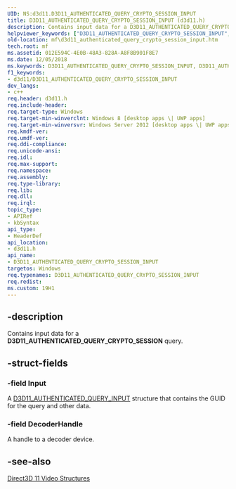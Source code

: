 ```yaml
---
UID: NS:d3d11.D3D11_AUTHENTICATED_QUERY_CRYPTO_SESSION_INPUT
title: D3D11_AUTHENTICATED_QUERY_CRYPTO_SESSION_INPUT (d3d11.h)
description: Contains input data for a D3D11_AUTHENTICATED_QUERY_CRYPTO_SESSION query.
helpviewer_keywords: ["D3D11_AUTHENTICATED_QUERY_CRYPTO_SESSION_INPUT","D3D11_AUTHENTICATED_QUERY_CRYPTO_SESSION_INPUT structure [Media Foundation]","d3d11/D3D11_AUTHENTICATED_QUERY_CRYPTO_SESSION_INPUT","mf.d3d11_authenticated_query_crypto_session_input"]
old-location: mf\d3d11_authenticated_query_crypto_session_input.htm
tech.root: mf
ms.assetid: 012E594C-4E0B-48A3-828A-A8F8B901F8E7
ms.date: 12/05/2018
ms.keywords: D3D11_AUTHENTICATED_QUERY_CRYPTO_SESSION_INPUT, D3D11_AUTHENTICATED_QUERY_CRYPTO_SESSION_INPUT structure [Media Foundation], d3d11/D3D11_AUTHENTICATED_QUERY_CRYPTO_SESSION_INPUT, mf.d3d11_authenticated_query_crypto_session_input
f1_keywords:
- d3d11/D3D11_AUTHENTICATED_QUERY_CRYPTO_SESSION_INPUT
dev_langs:
- c++
req.header: d3d11.h
req.include-header: 
req.target-type: Windows
req.target-min-winverclnt: Windows 8 [desktop apps \| UWP apps]
req.target-min-winversvr: Windows Server 2012 [desktop apps \| UWP apps]
req.kmdf-ver: 
req.umdf-ver: 
req.ddi-compliance: 
req.unicode-ansi: 
req.idl: 
req.max-support: 
req.namespace: 
req.assembly: 
req.type-library: 
req.lib: 
req.dll: 
req.irql: 
topic_type:
- APIRef
- kbSyntax
api_type:
- HeaderDef
api_location:
- d3d11.h
api_name:
- D3D11_AUTHENTICATED_QUERY_CRYPTO_SESSION_INPUT
targetos: Windows
req.typenames: D3D11_AUTHENTICATED_QUERY_CRYPTO_SESSION_INPUT
req.redist: 
ms.custom: 19H1
---
```


## -description

Contains input data for a <b>D3D11_AUTHENTICATED_QUERY_CRYPTO_SESSION</b> query.

## -struct-fields

### -field Input

A <a href="https://docs.microsoft.com/windows/desktop/api/d3d11/ns-d3d11-d3d11_authenticated_query_input">D3D11_AUTHENTICATED_QUERY_INPUT</a> structure that contains the GUID for the query and other data.

### -field DecoderHandle

A handle to a decoder device.

## -see-also

<a href="https://docs.microsoft.com/windows/desktop/medfound/direct3d-11-video-structures">Direct3D 11 Video Structures</a>
